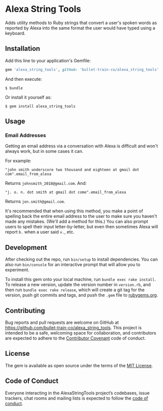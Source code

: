 # Alexa String Tools

Adds utility methods to Ruby strings that convert a user's spoken words as reported by Alexa into the same format the user would have typed using a keyboard.

## Installation

Add this line to your application's Gemfile:

```ruby
gem 'alexa_string_tools', github: 'bullet-train-co/alexa_string_tools'
```

And then execute:

    $ bundle

Or install it yourself as:

    $ gem install alexa_string_tools

## Usage

### Email Addresses

Getting an email address via a conversation with Alexa is difficult and won't always work, but in some cases it can.

For example:

```
"john smith underscore two thousand and eighteen at gmail dot com".email_from_alexa
```

Returns `johnsmith_2018@gmail.com`. And:

```
"j. o. n. dot smith at gmail dot come".email_from_alexa
```

Returns `jon.smith@gmail.com`.

It's recommended that when using this method, you make a point of spelling back the entire email address to the user to make sure you haven't made any mistakes. (We'll add a method for this.) You can also prompt users to spell their input letter-by-letter, but even then sometimes Alexa will report `b.` when a user said `v.`, etc.

## Development

After checking out the repo, run `bin/setup` to install dependencies. You can also run `bin/console` for an interactive prompt that will allow you to experiment.

To install this gem onto your local machine, run `bundle exec rake install`. To release a new version, update the version number in `version.rb`, and then run `bundle exec rake release`, which will create a git tag for the version, push git commits and tags, and push the `.gem` file to [rubygems.org](https://rubygems.org).

## Contributing

Bug reports and pull requests are welcome on GitHub at https://github.com/bullet-train-co/alexa_string_tools. This project is intended to be a safe, welcoming space for collaboration, and contributors are expected to adhere to the [Contributor Covenant](http://contributor-covenant.org) code of conduct.

## License

The gem is available as open source under the terms of the [MIT License](https://opensource.org/licenses/MIT).

## Code of Conduct

Everyone interacting in the AlexaStringTools project’s codebases, issue trackers, chat rooms and mailing lists is expected to follow the [code of conduct](https://github.com/bullet-train-co/alexa_string_tools/blob/master/CODE_OF_CONDUCT.md).
